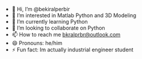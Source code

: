 - 👋 Hi, I’m @bekiralperbir
- 👀 I’m interested in Matlab Python and 3D Modeling
- 🌱 I’m currently learning Python
- 💞️ I’m looking to collaborate on Python
- 📫 How to reach me bkralprbr@outlook.com
- 😄 Pronouns: he/him
- ⚡ Fun fact: Im actually industrial engineer student 

<!---
bekiralperbir/bekiralperbir is a ✨ special ✨ repository because its `README.md` (this file) appears on your GitHub profile.
You can click the Preview link to take a look at your changes.
--->
